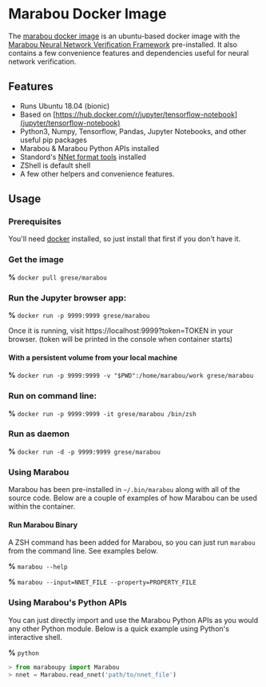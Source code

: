 # Marabou Docker Image

The [marabou docker image](https://hub.docker.com/r/grese/marabou) is an ubuntu-based docker image with the [Marabou Neural Network Verification Framework](https://github.com/NeuralNetworkVerification/Marabou.git) pre-installed. It also contains a few convenience features and dependencies useful for neural network verification.

## Features

* Runs Ubuntu 18.04 (bionic)
* Based on [https://hub.docker.com/r/jupyter/tensorflow-notebook](jupyter/tensorflow-notebook)
* Python3, Numpy, Tensorflow, Pandas, Jupyter Notebooks, and other useful pip packages
* Marabou & Marabou Python APIs installed
* Standord's [NNet format tools](https://github.com/sisl/NNet) installed
* ZShell is default shell
* A few other helpers and convenience features.

## Usage

### Prerequisites

You'll need [docker](https://www.docker.com/products/docker-desktop) installed, so just install that first if you don't have it.


### Get the image

**%** `docker pull grese/marabou`

### Run the Jupyter browser app:

**%** `docker run -p 9999:9999 grese/marabou`

Once it is running, visit https://localhost:9999?token=TOKEN in your browser. (token will be printed in the console when container starts)

#### With a persistent volume from your local machine

**%** `docker run -p 9999:9999 -v "$PWD":/home/marabou/work grese/marabou`

### Run on command line:

**%** `docker run -p 9999:9999 -it grese/marabou /bin/zsh`

### Run as daemon

**%** `docker run -d -p 9999:9999 grese/marabou`

### Using Marabou

Marabou has been pre-installed in `~/.bin/marabou` along with all of the source code. Below are a couple of examples of how Marabou can be used within the container.

#### Run Marabou Binary

A ZSH command has been added for Marabou, so you can just run `marabou` from the command line. See examples below.

**%** `marabou --help`

**%** `marabou --input=NNET_FILE --property=PROPERTY_FILE`

### Using Marabou's Python APIs

You can just directly import and use the Marabou Python APIs as you would any other Python module. Below is a quick example using Python's interactive shell.

**%** `python`

```python
> from maraboupy import Marabou
> nnet = Marabou.read_nnet('path/to/nnet_file')
```

